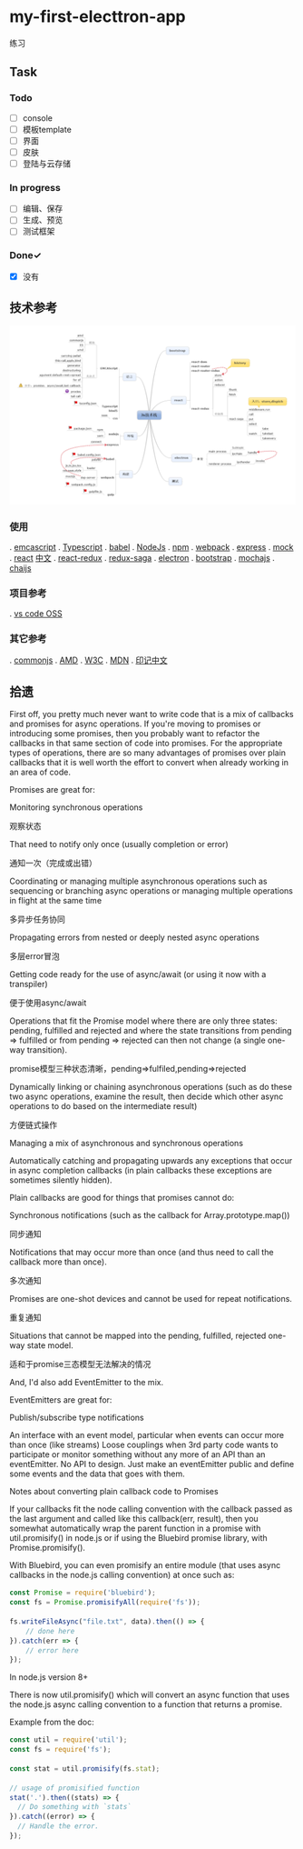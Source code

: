 # my-first-electtron-app

练习

## Task

### Todo

- [ ] console
- [ ] 模板template
- [ ] 界面
- [ ] 皮肤
- [ ] 登陆与云存储

### In progress

- [ ] 编辑、保存
- [ ] 生成、预览
- [ ] 测试框架

### Done✓

- [x] 没有

## 技术参考

![Js技术栈](resources/Js技术栈.png)

### 使用

. [emcascript](https://ecma-international.org)
. [Typescript](https://www.typescriptlang.org/zh/)
. [babel](https://babeljs.io/docs)
. [NodeJs](http://nodejs.cn/api/)
. [npm](https://www.npmjs.com/)
. [webpack](https://www.webpackjs.com/)
. [express](https://www.expressjs.com.cn/)
. [mock](http://mockjs.com/)
. [react](https://reactjs.org/) [中文](https://zh-hans.reactjs.org/)
. [react-redux](https://react-redux.js.org/)
. [redux-saga](https://redux-saga-in-chinese.js.org/)
. [electron](https://www.electronjs.org/docs)
. [bootstrap](https://getbootstrap.com/docs/5.0/getting-started/introduction/)
. [mochajs](https://mochajs.org/)
. [chaijs](https://www.chaijs.com/)

### 项目参考

. [vs code OSS](https://github.com/microsoft/vscode)

### 其它参考

. [commonjs](https://requirejs.org/docs/commonjs.html)
. [AMD](https://requirejs.org/docs/whyamd.html)
. [W3C](https://www.w3.org/)
. [MDN](https://developer.mozilla.org/zh-CN/docs/Web)
. [印记中文](https://docschina.org/)

## 拾遗

First off, you pretty much never want to write code that is a mix of callbacks and promises for async operations. If you're moving to promises or introducing some promises, then you probably want to refactor the callbacks in that same section of code into promises. For the appropriate types of operations, there are so many advantages of promises over plain callbacks that it is well worth the effort to convert when already working in an area of code.

Promises are great for:

Monitoring synchronous operations

观察状态

That need to notify only once (usually completion or error)

通知一次（完成或出错）

Coordinating or managing multiple asynchronous operations such as sequencing or branching async operations or managing multiple operations in flight at the same time

多异步任务协同

Propagating errors from nested or deeply nested async operations

多层error冒泡

Getting code ready for the use of async/await (or using it now with a transpiler)

便于使用async/await

Operations that fit the Promise model where there are only three states: pending, fulfilled and rejected and where the state transitions from pending => fulfilled or from pending => rejected can then not change (a single one-way transition).

promise模型三种状态清晰，pending=>fulfiled,pending=>rejected

Dynamically linking or chaining asynchronous operations (such as do these two async operations, examine the result, then decide which other async operations to do based on the intermediate result)

方便链式操作

Managing a mix of asynchronous and synchronous operations

Automatically catching and propagating upwards any exceptions that occur in async completion callbacks (in plain callbacks these exceptions are sometimes silently hidden).

Plain callbacks are good for things that promises cannot do:

Synchronous notifications (such as the callback for Array.prototype.map())

同步通知

Notifications that may occur more than once (and thus need to call the callback more than once).

多次通知

Promises are one-shot devices and cannot be used for repeat notifications.

重复通知

Situations that cannot be mapped into the pending, fulfilled, rejected one-way state model.

适和于promise三态模型无法解决的情况

And, I'd also add EventEmitter to the mix.

EventEmitters are great for:

Publish/subscribe type notifications

An interface with an event model, particular when events can occur more than once (like streams)
Loose couplings when 3rd party code wants to participate or monitor something without any more of an API than an eventEmitter. No API to design. Just make an eventEmitter public and define some events and the data that goes with them.

Notes about converting plain callback code to Promises

If your callbacks fit the node calling convention with the callback passed as the last argument and called like this callback(err, result), then you somewhat automatically wrap the parent function in a promise with util.promisify() in node.js or if using the Bluebird promise library, with Promise.promisify().

With Bluebird, you can even promisify an entire module (that uses async callbacks in the node.js calling convention) at once such as:

```js
const Promise = require('bluebird');
const fs = Promise.promisifyAll(require('fs'));

fs.writeFileAsync("file.txt", data).then(() => {
    // done here
}).catch(err => {
    // error here
});
```

In node.js version 8+

There is now util.promisify() which will convert an async function that uses the node.js async calling convention to a function that returns a promise.

Example from the doc:

```js
const util = require('util');
const fs = require('fs');

const stat = util.promisify(fs.stat);

// usage of promisified function
stat('.').then((stats) => {
  // Do something with `stats`
}).catch((error) => {
  // Handle the error.
});
```
